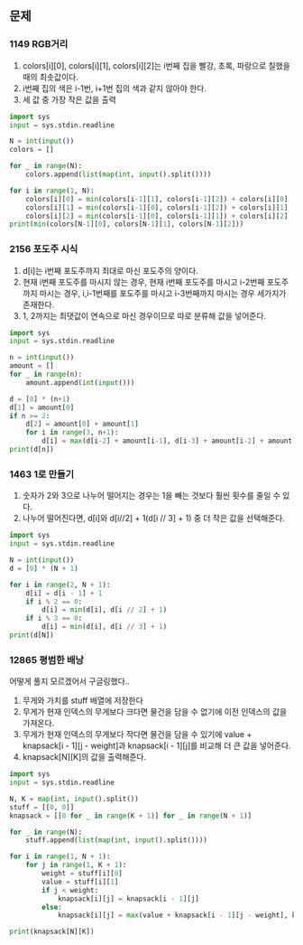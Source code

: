 ## 문제
### 1149 RGB거리
1) colors[i][0], colors[i][1], colors[i][2]는 i번째 집을 빨강, 초록, 파랑으로 칠했을 때의 최솟값이다.
2) i번째 집의 색은 i-1번, i+1번 집의 색과 같지 않아야 한다.
3) 세 값 중 가장 작은 값을 출력
```python
import sys
input = sys.stdin.readline

N = int(input())
colors = []

for _ in range(N):
    colors.append(list(map(int, input().split())))

for i in range(1, N):
    colors[i][0] = min(colors[i-1][1], colors[i-1][2]) + colors[i][0]
    colors[i][1] = min(colors[i-1][0], colors[i-1][2]) + colors[i][1]
    colors[i][2] = min(colors[i-1][0], colors[i-1][1]) + colors[i][2]
print(min(colors[N-1][0], colors[N-1][1], colors[N-1][2]))
```
### 2156 포도주 시식
1) d[i]는 i번째 포도주까지 최대로 마신 포도주의 양이다.
2) 현재 i번째 포도주를 마시지 않는 경우, 현재 i번째 포도주를 마시고 i-2번째 포도주까지 마시는 경우, i,i-1번째를 포도주를 마시고 i-3번째까지 마시는 경우 세가지가 존재한다.
3) 1, 2까지는 최댓값이 연속으로 마신 경우이므로 따로 분류해 값을 넣어준다.
```python
import sys
input = sys.stdin.readline

n = int(input())
amount = []
for _ in range(n):
    amount.append(int(input()))

d = [0] * (n+1)
d[1] = amount[0]
if n >= 2:
    d[2] = amount[0] + amount[1]
    for i in range(3, n+1):
        d[i] = max(d[i-2] + amount[i-1], d[i-3] + amount[i-2] + amount[i-1], d[i-1])
print(d[n])
```
### 1463 1로 만들기
1) 숫자가 2와 3으로 나누어 떨어지는 경우는 1을 빼는 것보다 훨씬 횟수를 줄일 수 있다.
2) 나누어 떨어진다면, d[i]와 d[i//2] + 1(d[i // 3] + 1) 중 더 작은 값을 선택해준다.
```python
import sys
input = sys.stdin.readline

N = int(input())
d = [0] * (N + 1)

for i in range(2, N + 1):
    d[i] = d[i - 1] + 1
    if i % 2 == 0:
        d[i] = min(d[i], d[i // 2] + 1)
    if i % 3 == 0:
        d[i] = min(d[i], d[i // 3] + 1)
print(d[N])
```
### 12865 평범한 배낭
어떻게 풀지 모르겠어서 구글링했다..
1) 무게와 가치를 stuff 배열에 저장한다
2) 무게가 현재 인덱스의 무게보다 크다면 물건을 담을 수 없기에 이전 인덱스의 값을 가져온다.
3) 무게가 현재 인덱스의 무게보다 작다면 물건을 담을 수 있기에 value + knapsack[i - 1][j - weight]과  knapsack[i - 1][j]를 비교해 더 큰 값을 넣어준다.
4) knapsack[N][K]의 값을 출력해준다.
```python
import sys
input = sys.stdin.readline

N, K = map(int, input().split())
stuff = [[0, 0]]
knapsack = [[0 for _ in range(K + 1)] for _ in range(N + 1)]

for _ in range(N):
    stuff.append(list(map(int, input().split())))

for i in range(1, N + 1):
    for j in range(1, K + 1):
        weight = stuff[i][0]
        value = stuff[i][1]
        if j < weight:
            knapsack[i][j] = knapsack[i - 1][j]
        else:
            knapsack[i][j] = max(value + knapsack[i - 1][j - weight], knapsack[i - 1][j])

print(knapsack[N][K])
```